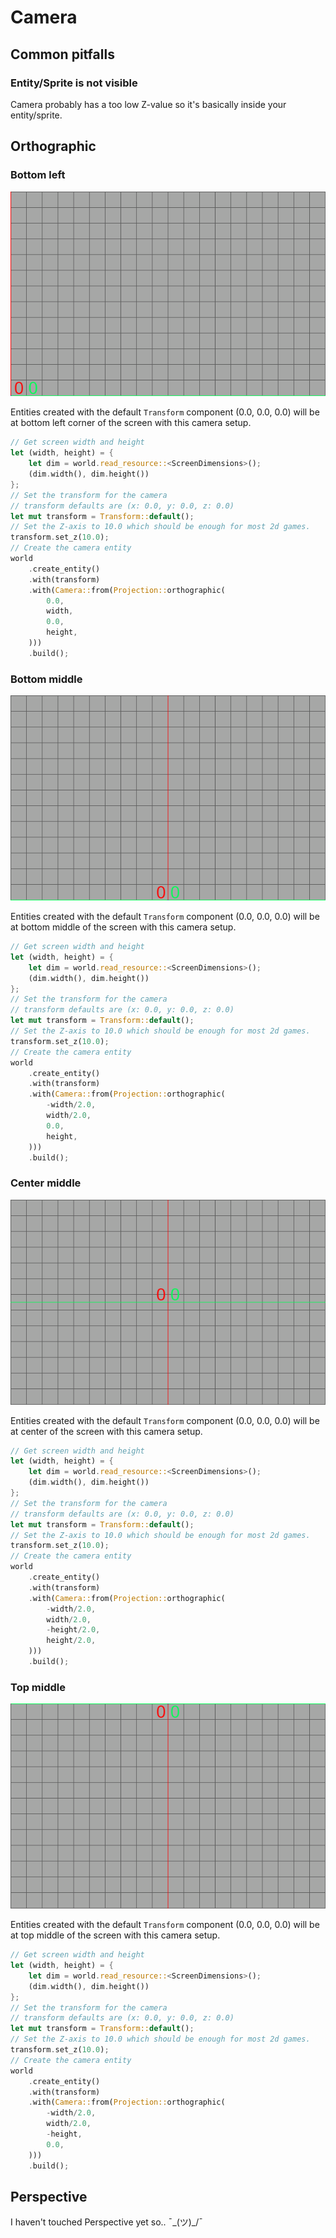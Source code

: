 # Camera
## Common pitfalls
### Entity/Sprite is not visible
Camera probably has a too low Z-value so it's basically inside your entity/sprite.

## Orthographic
### Bottom left
![Image of grid with bottom left x y axis](images/grid-ortho-2d-xy-bottom-left.png)

Entities created with the default `Transform` component (0.0, 0.0, 0.0) will be at bottom left corner of the screen with this camera setup.

```rust
// Get screen width and height
let (width, height) = {
    let dim = world.read_resource::<ScreenDimensions>();
    (dim.width(), dim.height())
};
// Set the transform for the camera
// transform defaults are (x: 0.0, y: 0.0, z: 0.0)
let mut transform = Transform::default();
// Set the Z-axis to 10.0 which should be enough for most 2d games.
transform.set_z(10.0);
// Create the camera entity
world
    .create_entity()
    .with(transform)
    .with(Camera::from(Projection::orthographic(
        0.0,
        width,
        0.0,
        height,
    )))
    .build();
```

### Bottom middle
![Image of grid with bottom middle x y axis](images/grid-ortho-2d-xy-bottom-middle.png)

Entities created with the default `Transform` component (0.0, 0.0, 0.0) will be at bottom middle of the screen with this camera setup.

```rust
// Get screen width and height
let (width, height) = {
    let dim = world.read_resource::<ScreenDimensions>();
    (dim.width(), dim.height())
};
// Set the transform for the camera
// transform defaults are (x: 0.0, y: 0.0, z: 0.0)
let mut transform = Transform::default();
// Set the Z-axis to 10.0 which should be enough for most 2d games.
transform.set_z(10.0);
// Create the camera entity
world
    .create_entity()
    .with(transform)
    .with(Camera::from(Projection::orthographic(
        -width/2.0,
        width/2.0,
        0.0,
        height,
    )))
    .build();
```

### Center middle
![Image of grid with center middle x y axis](images/grid-ortho-2d-xy-middle-middle.png)

Entities created with the default `Transform` component (0.0, 0.0, 0.0) will be at center of the screen with this camera setup.

```rust
// Get screen width and height
let (width, height) = {
    let dim = world.read_resource::<ScreenDimensions>();
    (dim.width(), dim.height())
};
// Set the transform for the camera
// transform defaults are (x: 0.0, y: 0.0, z: 0.0)
let mut transform = Transform::default();
// Set the Z-axis to 10.0 which should be enough for most 2d games.
transform.set_z(10.0);
// Create the camera entity
world
    .create_entity()
    .with(transform)
    .with(Camera::from(Projection::orthographic(
        -width/2.0,
        width/2.0,
        -height/2.0,
        height/2.0,
    )))
    .build();
```

### Top middle
![Image of grid with top middle x y axis](images/grid-ortho-2d-xy-top-middle.png)

Entities created with the default `Transform` component (0.0, 0.0, 0.0) will be at top middle of the screen with this camera setup.

```rust
// Get screen width and height
let (width, height) = {
    let dim = world.read_resource::<ScreenDimensions>();
    (dim.width(), dim.height())
};
// Set the transform for the camera
// transform defaults are (x: 0.0, y: 0.0, z: 0.0)
let mut transform = Transform::default();
// Set the Z-axis to 10.0 which should be enough for most 2d games.
transform.set_z(10.0);
// Create the camera entity
world
    .create_entity()
    .with(transform)
    .with(Camera::from(Projection::orthographic(
        -width/2.0,
        width/2.0,
        -height,
        0.0,
    )))
    .build();
```

## Perspective
I haven't touched Perspective yet so.. ¯\_(ツ)_/¯